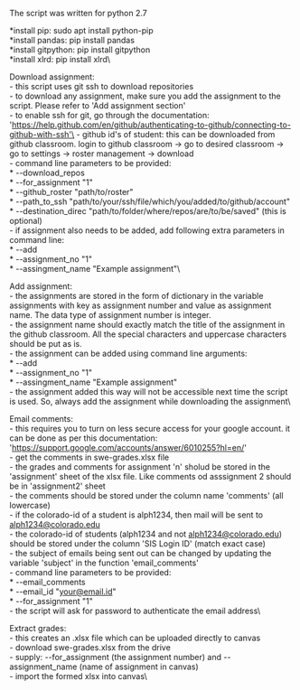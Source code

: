The script was written for python 2.7

*install pip: sudo apt install python-pip\
*install pandas: pip install pandas\
*install gitpython: pip install gitpython\
*install xlrd: pip install xlrd\

Download assignment:\
	- this script uses git ssh to download repositories\
	- to download any assignment, make sure you add the assignment to the script. Please refer to 'Add assignment section'\
	- to enable ssh for git, go through the documentation: 'https://help.github.com/en/github/authenticating-to-github/connecting-to-github-with-ssh'\
	- github id's of student: this can be downloaded from github classroom. login to github classroom -> go to desired classroom -> go to settings -> roster management -> download\
	- command line parameters to be provided:\
		* --download_repos\
		* --for_assignment "1"\
		* --github_roster "path/to/roster"\
		* --path_to_ssh "path/to/your/ssh/file/which/you/added/to/github/account"\
		* --destination_direc "path/to/folder/where/repos/are/to/be/saved" (this is optional)\
	- if assignment also needs to be added, add following extra parameters in command line:\
		* --add\
		* --assignment_no "1"\
		* --assingment_name "Example assignment"\

Add assignment:\
	- the assignments are stored in the form of dictionary in the variable assignments with key as assignment number and value as assignment name. The data type of assignment number is integer.\
	- the assignment name should exactly match the title of the assignment in the github classroom. All the special characters and uppercase characters should be put as is.\
	- the assignment can be added using command line arguments:\
		* --add\
		* --assignment_no "1"\
		* --assingment_name "Example assignment"\
	- the assignment added this way will not be accessible next time the script is used. So, always add the assignment while downloading the assignment\

Email comments:\
	- this requires you to turn on less secure access for your google account. it can be done as per this documentation: 'https://support.google.com/accounts/answer/6010255?hl=en/' \
	- get the comments in swe-grades.xlsx file\
	- the grades and comments for assignment 'n' sholud be stored in the 'assignment' sheet of the xlsx file. Like comments od asssignment 2 should be in 'assignment2' sheet\
	- the comments should be stored under the column name 'comments' (all lowercase)\
	- if the colorado-id of a student is alph1234, then mail will be sent to alph1234@colorado.edu\
	- the colorado-id of students (alph1234 and not alph1234@colorado.edu) should be stored under the column 'SIS Login ID' (match exact case)\
	- the subject of emails being sent out can be changed by updating the variable 'subject' in the function 'email_comments'\
	- command line parameters to be provided:\
		* --email_comments\
		* --email_id "your@email.id"\
		* --for_assignment "1"\
	- the script will ask for password to authenticate the email address\

Extract grades:\
	- this creates an .xlsx file which can be uploaded directly to canvas\
	- download swe-grades.xlsx from the drive\
	- supply: --for_assignment (the assignment number) and --assignment_name (name of assignment in canvas)\
	- import the formed xlsx into canvas\
